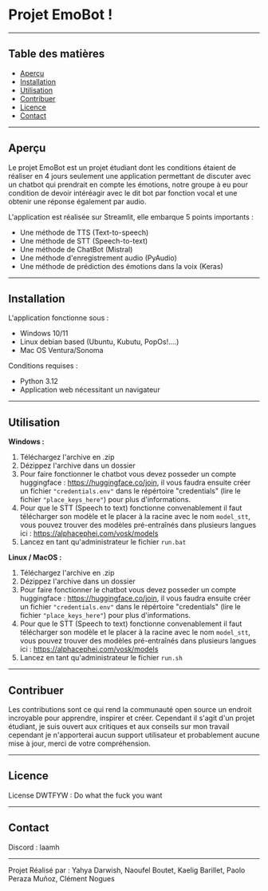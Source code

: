 # Projet EmoBot !

---

## Table des matières

- [Aperçu](#aperçu)
- [Installation](#installation)
- [Utilisation](#utilisation)
- [Contribuer](#contribuer)
- [Licence](#licence)
- [Contact](#contact)

---

## Aperçu

Le projet EmoBot est un projet étudiant dont les conditions étaient de réaliser en 4 jours seulement une application permettant de discuter avec un chatbot qui prendrait
en compte les émotions, notre groupe à eu pour condition de devoir intéréagir avec le dit bot par fonction vocal et une obtenir une réponse également par audio.

L'application est réalisée sur Streamlit, elle embarque 5 points importants :
  - Une méthode de TTS (Text-to-speech)
  - Une méthode de STT (Speech-to-text)
  - Une méthode de ChatBot (Mistral)
  - Une méthode d'enregistrement audio (PyAudio)
  - Une méthode de prédiction des émotions dans la voix (Keras)

---

## Installation

L'application fonctionne sous :
  - Windows 10/11
  - Linux debian based (Ubuntu, Kubutu, PopOs!....)
  - Mac OS Ventura/Sonoma

Conditions requises :
  - Python 3.12
  - Application web nécessitant un navigateur

---

## Utilisation

__Windows :__

1. Téléchargez l'archive en .zip
2. Dézippez l'archive dans un dossier
3. Pour faire fonctionner le chatbot vous devez posseder un compte huggingface : https://huggingface.co/join, il vous faudra ensuite créer un fichier ``"credentials.env"`` dans le répértoire "credentials" (lire le fichier ``"place_keys_here"``) pour plus d'informations.
4. Pour que le STT (Speech to text) fonctionne convenablement il faut télécharger son modèle et le placer à la racine avec le nom ``model_stt``, vous pouvez trouver des modèles pré-entraînés dans plusieurs langues ici : https://alphacephei.com/vosk/models
5. Lancez en tant qu'administrateur le fichier ``run.bat``

__Linux / MacOS :__

1. Téléchargez l'archive en .zip
2. Dézippez l'archive dans un dossier
3. Pour faire fonctionner le chatbot vous devez posseder un compte huggingface : https://huggingface.co/join, il vous faudra ensuite créer un fichier ``"credentials.env"`` dans le répértoire "credentials" (lire le fichier ``"place_keys_here"``) pour plus d'informations.
4. Pour que le STT (Speech to text) fonctionne convenablement il faut télécharger son modèle et le placer à la racine avec le nom ``model_stt``, vous pouvez trouver des modèles pré-entraînés dans plusieurs langues ici : https://alphacephei.com/vosk/models
5. Lancez en tant qu'administrateur le fichier ``run.sh``

---

## Contribuer

Les contributions sont ce qui rend la communauté open source un endroit incroyable pour apprendre, inspirer et créer.
Cependant il s'agit d'un projet étudiant, je suis ouvert aux critiques et aux conseils sur mon travail cependant je n'apporterai aucun support utilisateur et probablement aucune mise à jour, merci de votre compréhension.

---

## Licence

License DWTFYW :
Do what the fuck you want

---

## Contact

Discord : laamh

---

Projet Réalisé par : Yahya Darwish, Naoufel Boutet, Kaelig Barillet, Paolo Peraza Muñoz, Clément Nogues
